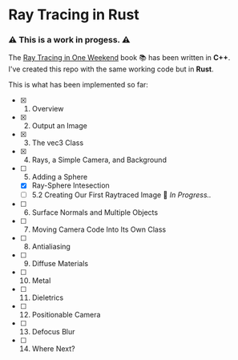 # Ray Tracing in Rust
### :warning: This is a work in progess. :warning:

The [Ray Tracing in One Weekend](https://raytracing.github.io/books/RayTracingInOneWeekend.html) book :books: has been written in **C++**. \
I've created this repo with the same working code but in **Rust**.

This is what has been implemented so far:
- [X] 1. Overview
- [X] 2. Output an Image
- [X] 3. The vec3 Class
- [X] 4. Rays, a Simple Camera, and Background
- [ ] 5. Adding a Sphere
    - [X] Ray-Sphere Intesection 
    - [ ] 5.2 Creating Our First Raytraced Image :construction: *In Progress..*
- [ ] 6. Surface Normals and Multiple Objects
- [ ] 7. Moving Camera Code Into Its Own Class
- [ ] 8. Antialiasing
- [ ] 9. Diffuse Materials
- [ ] 10. Metal
- [ ] 11. Dieletrics
- [ ] 12. Positionable Camera
- [ ] 13. Defocus Blur
- [ ] 14. Where Next?


